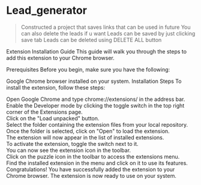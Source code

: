 # Lead_generator

>Constructed a project that saves links that can be used in future
>You can also delete the leads if u want 
>Leads can be saved by just clicking save tab 
>Leads can be deleted using DELETE ALL button

Extension Installation Guide
This guide will walk you through the steps to add this extension to your Chrome browser.

Prerequisites
Before you begin, make sure you have the following:

Google Chrome browser installed on your system.
Installation Steps
To install the extension, follow these steps:

Open Google Chrome and type chrome://extensions/ in the address bar.<br />
Enable the Developer mode by clicking the toggle switch in the top right corner of the Extensions page.<br />
Click on the "Load unpacked" button.<br />
Select the folder containing the extension files from your local repository.<br />
Once the folder is selected, click on "Open" to load the extension.<br />
The extension will now appear in the list of installed extensions.<br />
To activate the extension, toggle the switch next to it.<br />
You can now see the extension icon in the toolbar.<br />
Click on the puzzle icon in the toolbar to access the extensions menu.<br />
Find the installed extension in the menu and click on it to use its features.<br />
Congratulations! You have successfully added the extension to your Chrome browser. The extension is now ready to use on your system.

